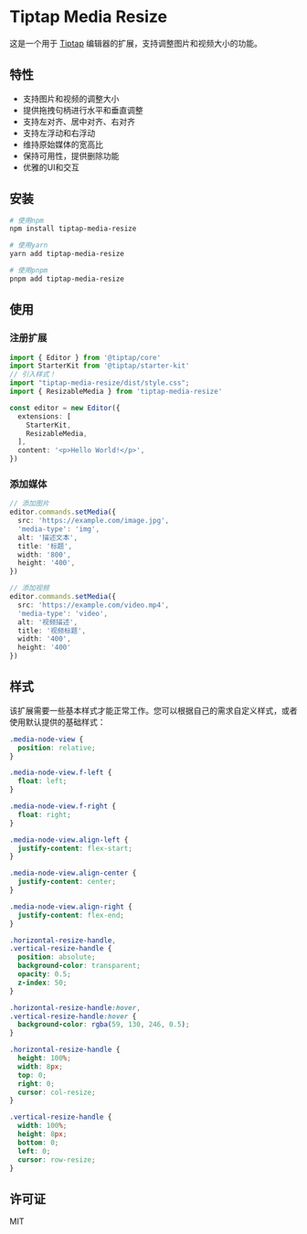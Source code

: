 # Tiptap Media Resize

这是一个用于 [Tiptap](https://tiptap.dev/) 编辑器的扩展，支持调整图片和视频大小的功能。

## 特性

- 支持图片和视频的调整大小
- 提供拖拽句柄进行水平和垂直调整
- 支持左对齐、居中对齐、右对齐
- 支持左浮动和右浮动
- 维持原始媒体的宽高比
- 保持可用性，提供删除功能
- 优雅的UI和交互

## 安装

```bash
# 使用npm
npm install tiptap-media-resize

# 使用yarn
yarn add tiptap-media-resize

# 使用pnpm
pnpm add tiptap-media-resize
```

## 使用

### 注册扩展

```typescript
import { Editor } from '@tiptap/core'
import StarterKit from '@tiptap/starter-kit'
// 引入样式！
import "tiptap-media-resize/dist/style.css";
import { ResizableMedia } from 'tiptap-media-resize'

const editor = new Editor({
  extensions: [
    StarterKit,
    ResizableMedia,
  ],
  content: '<p>Hello World!</p>',
})
```

### 添加媒体

```typescript
// 添加图片
editor.commands.setMedia({
  src: 'https://example.com/image.jpg',
  'media-type': 'img',
  alt: '描述文本',
  title: '标题',
  width: '800',
  height: '400',
})

// 添加视频
editor.commands.setMedia({
  src: 'https://example.com/video.mp4',
  'media-type': 'video',
  alt: '视频描述',
  title: '视频标题',
  width: '400',
  height: '400'
})
```

## 样式

该扩展需要一些基本样式才能正常工作。您可以根据自己的需求自定义样式，或者使用默认提供的基础样式：

```css
.media-node-view {
  position: relative;
}

.media-node-view.f-left {
  float: left;
}

.media-node-view.f-right {
  float: right;
}

.media-node-view.align-left {
  justify-content: flex-start;
}

.media-node-view.align-center {
  justify-content: center;
}

.media-node-view.align-right {
  justify-content: flex-end;
}

.horizontal-resize-handle,
.vertical-resize-handle {
  position: absolute;
  background-color: transparent;
  opacity: 0.5;
  z-index: 50;
}

.horizontal-resize-handle:hover,
.vertical-resize-handle:hover {
  background-color: rgba(59, 130, 246, 0.5);
}

.horizontal-resize-handle {
  height: 100%;
  width: 8px;
  top: 0;
  right: 0;
  cursor: col-resize;
}

.vertical-resize-handle {
  width: 100%;
  height: 8px;
  bottom: 0;
  left: 0;
  cursor: row-resize;
}
```

## 许可证

MIT
